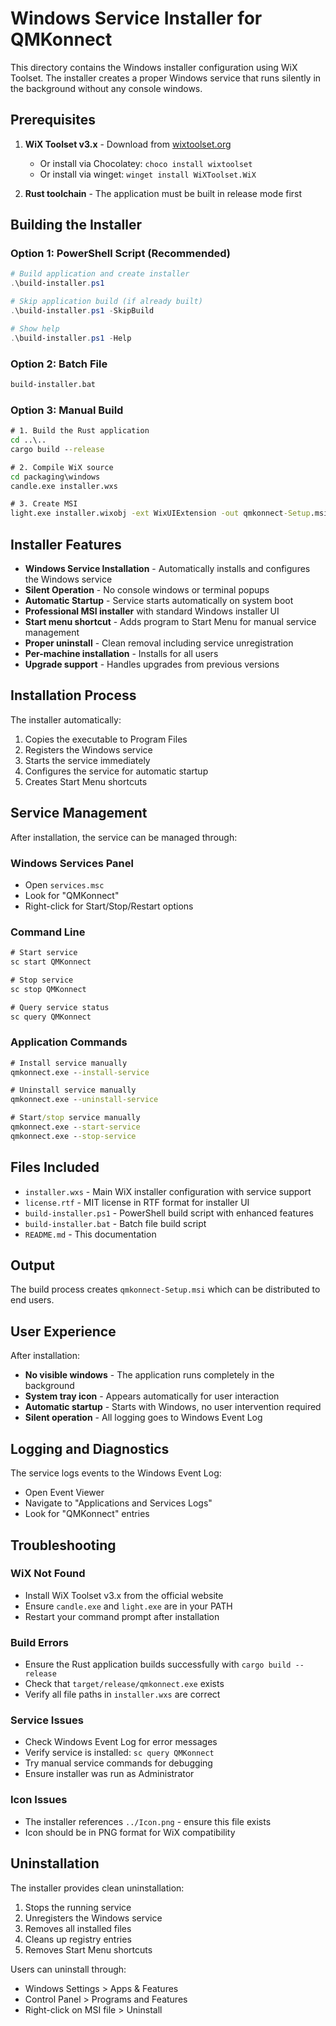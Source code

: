 # Windows Service Installer for QMKonnect

This directory contains the Windows installer configuration using WiX Toolset. The installer creates a proper Windows service that runs silently in the background without any console windows.

## Prerequisites

1. **WiX Toolset v3.x** - Download from [wixtoolset.org](https://wixtoolset.org/releases/)
   - Or install via Chocolatey: `choco install wixtoolset`
   - Or install via winget: `winget install WiXToolset.WiX`

2. **Rust toolchain** - The application must be built in release mode first

## Building the Installer

### Option 1: PowerShell Script (Recommended)
```powershell
# Build application and create installer
.\build-installer.ps1

# Skip application build (if already built)
.\build-installer.ps1 -SkipBuild

# Show help
.\build-installer.ps1 -Help
```

### Option 2: Batch File
```cmd
build-installer.bat
```

### Option 3: Manual Build
```cmd
# 1. Build the Rust application
cd ..\..
cargo build --release

# 2. Compile WiX source
cd packaging\windows
candle.exe installer.wxs

# 3. Create MSI
light.exe installer.wixobj -ext WixUIExtension -out qmkonnect-Setup.msi
```

## Installer Features

- **Windows Service Installation** - Automatically installs and configures the Windows service
- **Silent Operation** - No console windows or terminal popups
- **Automatic Startup** - Service starts automatically on system boot
- **Professional MSI installer** with standard Windows installer UI
- **Start menu shortcut** - Adds program to Start Menu for manual service management
- **Proper uninstall** - Clean removal including service unregistration
- **Per-machine installation** - Installs for all users
- **Upgrade support** - Handles upgrades from previous versions

## Installation Process

The installer automatically:
1. Copies the executable to Program Files
2. Registers the Windows service
3. Starts the service immediately
4. Configures the service for automatic startup
5. Creates Start Menu shortcuts

## Service Management

After installation, the service can be managed through:

### Windows Services Panel
- Open `services.msc`
- Look for "QMKonnect"
- Right-click for Start/Stop/Restart options

### Command Line
```cmd
# Start service
sc start QMKonnect

# Stop service
sc stop QMKonnect

# Query service status
sc query QMKonnect
```

### Application Commands
```cmd
# Install service manually
qmkonnect.exe --install-service

# Uninstall service manually
qmkonnect.exe --uninstall-service

# Start/stop service manually
qmkonnect.exe --start-service
qmkonnect.exe --stop-service
```

## Files Included

- `installer.wxs` - Main WiX installer configuration with service support
- `license.rtf` - MIT license in RTF format for installer UI
- `build-installer.ps1` - PowerShell build script with enhanced features
- `build-installer.bat` - Batch file build script
- `README.md` - This documentation

## Output

The build process creates `qmkonnect-Setup.msi` which can be distributed to end users.

## User Experience

After installation:
- **No visible windows** - The application runs completely in the background
- **System tray icon** - Appears automatically for user interaction
- **Automatic startup** - Starts with Windows, no user intervention required
- **Silent operation** - All logging goes to Windows Event Log

## Logging and Diagnostics

The service logs events to the Windows Event Log:
- Open Event Viewer
- Navigate to "Applications and Services Logs"
- Look for "QMKonnect" entries

## Troubleshooting

### WiX Not Found
- Install WiX Toolset v3.x from the official website
- Ensure `candle.exe` and `light.exe` are in your PATH
- Restart your command prompt after installation

### Build Errors
- Ensure the Rust application builds successfully with `cargo build --release`
- Check that `target/release/qmkonnect.exe` exists
- Verify all file paths in `installer.wxs` are correct

### Service Issues
- Check Windows Event Log for error messages
- Verify service is installed: `sc query QMKonnect`
- Try manual service commands for debugging
- Ensure installer was run as Administrator

### Icon Issues
- The installer references `../Icon.png` - ensure this file exists
- Icon should be in PNG format for WiX compatibility

## Uninstallation

The installer provides clean uninstallation:
1. Stops the running service
2. Unregisters the Windows service
3. Removes all installed files
4. Cleans up registry entries
5. Removes Start Menu shortcuts

Users can uninstall through:
- Windows Settings > Apps & Features
- Control Panel > Programs and Features
- Right-click on MSI file > Uninstall